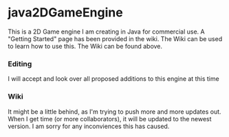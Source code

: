 # java2DGameEngine
This is a 2D Game engine I am creating in Java for commercial use.
A "Getting Started" page has been provided in the wiki.
The Wiki can be used to learn how to use this. The Wiki can be found above.

### Editing
I will accept and look over all proposed additions to this engine at this time

### Wiki
It might be a little behind, as I'm trying to push more and more updates out. When I get time (or more collaborators), it will be updated to the newest version. I am sorry for any inconviences this has caused.
